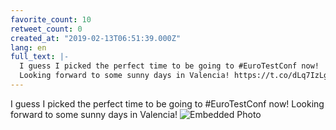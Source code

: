 ```yaml
---
favorite_count: 10
retweet_count: 0
created_at: "2019-02-13T06:51:39.000Z"
lang: en
full_text: |-
  I guess I picked the perfect time to be going to #EuroTestConf now!
  Looking forward to some sunny days in Valencia! https://t.co/dLq7IzLgbE
---
```


I guess I picked the perfect time to be going to #EuroTestConf now! Looking
forward to some sunny days in Valencia!
![Embedded Photo](https://twitter-media-coderbyheart.s3.eu-north-1.amazonaws.com/1095576215581278209-DzREwRYX4AI-BhP.jpg)
